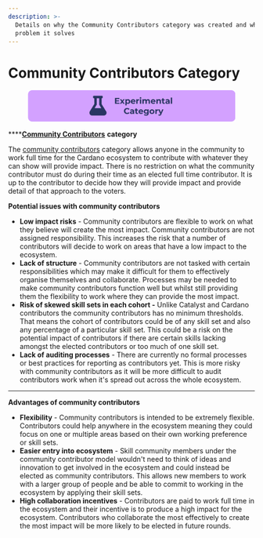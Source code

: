 ```yaml
---
description: >-
  Details on why the Community Contributors category was created and what
  problem it solves
---
```


# Community Contributors Category

<figure><img src="../.gitbook/assets/experimental-categories.png" alt=""><figcaption></figcaption></figure>

****[**Community Contributors**](https://app.gitbook.com/o/Pr76HeHUxsbctwx0OULs/s/2eMNRBUQ0glQkTBdpRi2/) **category**

The [community contributors](https://app.gitbook.com/o/Pr76HeHUxsbctwx0OULs/s/2eMNRBUQ0glQkTBdpRi2/) category allows anyone in the community to work full time for the Cardano ecosystem to contribute with whatever they can show will provide impact. There is no restriction on what the community contributor must do during their time as an elected full time contributor. It is up to the contributor to decide how they will provide impact and provide detail of that approach to the voters.



**Potential issues with community contributors**&#x20;

* **Low impact risks** - Community contributors are flexible to work on what they believe will create the most impact. Community contributors are not assigned responsibility. This increases the risk that a number of contributors will decide to work on areas that have a low impact to the ecosystem.
* **Lack of structure** - Community contributors are not tasked with certain responsibilities which may make it difficult for them to effectively organise themselves and collaborate. Processes may be needed to make community contributors function well but whilst still providing them the flexibility to work where they can provide the most impact.&#x20;
* **Risk of skewed skill sets in each cohort -** Unlike Catalyst and Cardano contributors the community contributors has no minimum thresholds. That means the cohort of contributors could be of any skill set and also any percentage of a particular skill set. This could be a risk on the potential impact of contributors if there are certain skills lacking amongst the elected contributors or too much of one skill set.&#x20;
* **Lack of auditing processes** - There are currently no formal processes or best practices for reporting as contributors yet. This is more risky with community contributors as it will be more difficult to audit contributors work when it's spread out across the whole ecosystem.

****

**Advantages of community contributors**

* **Flexibility** - Community contributors is intended to be extremely flexible. Contributors could help anywhere in the ecosystem meaning they could focus on one or multiple areas based on their own working preference or skill sets.
* **Easier entry into ecosystem** - Skill community members under the community contributor model wouldn't need to think of ideas and innovation to get involved in the ecosystem and could instead be elected as community contributors. This allows new members to work with a larger group of people and be able to commit to working in the ecosystem by applying their skill sets.
* **High collaboration incentives** - Contributors are paid to work full time in the ecosystem and their incentive is to produce a high impact for the ecosystem. Contributors who collaborate the most effectively to create the most impact will be more likely to be elected in future rounds.
